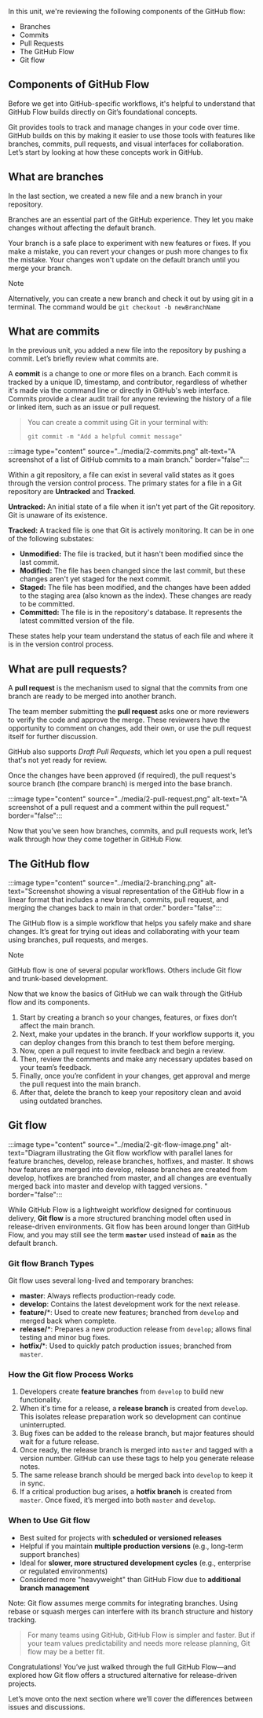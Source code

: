 In this unit, we're reviewing the following components of the GitHub flow:

- Branches
- Commits
- Pull Requests
- The GitHub Flow
- Git flow

## Components of GitHub Flow

Before we get into GitHub-specific workflows, it's helpful to understand that GitHub Flow builds directly on Git’s foundational concepts.

Git provides tools to track and manage changes in your code over time. GitHub builds on this by making it easier to use those tools with features like branches, commits, pull requests, and visual interfaces for collaboration. Let’s start by looking at how these concepts work in GitHub.

## What are branches

In the last section, we created a new file and a new branch in your repository.

Branches are an essential part of the GitHub experience. They let you make changes without affecting the default branch.

Your branch is a safe place to experiment with new features or fixes. If you make a mistake, you can revert your changes or push more changes to fix the mistake. Your changes won't update on the default branch until you merge your branch.

> [!NOTE]
> Alternatively, you can create a new branch and check it out by using git in a terminal. The command would be
> `git checkout -b newBranchName`

## What are commits

In the previous unit, you added a new file into the repository by pushing a commit. Let’s briefly review what commits are.

A **commit** is a change to one or more files on a branch. Each commit is tracked by a unique ID, timestamp, and contributor, regardless of whether it's made via the command line or directly in GitHub's web interface. Commits provide a clear audit trail for anyone reviewing the history of a file or linked item, such as an issue or pull request.

> You can create a commit using Git in your terminal with:
> ```
> git commit -m "Add a helpful commit message"
> ```

:::image type="content" source="../media/2-commits.png" alt-text="A screenshot of a list of GitHub commits to a main branch." border="false":::

Within a git repository, a file can exist in several valid states as it goes through the version control process. The primary states for a file in a Git repository are **Untracked** and **Tracked**.

**Untracked:** An initial state of a file when it isn't yet part of the Git repository. Git is unaware of its existence.

**Tracked:** A tracked file is one that Git is actively monitoring. It can be in one of the following substates:

- **Unmodified:** The file is tracked, but it hasn't been modified since the last commit.
- **Modified:** The file has been changed since the last commit, but these changes aren't yet staged for the next commit.
- **Staged:** The file has been modified, and the changes have been added to the staging area (also known as the index). These changes are ready to be committed.
- **Committed:** The file is in the repository's database. It represents the latest committed version of the file.

These states help your team understand the status of each file and where it is in the version control process.

## What are pull requests?

A **pull request** is the mechanism used to signal that the commits from one branch are ready to be merged into another branch.

The team member submitting the **pull request** asks one or more reviewers to verify the code and approve the merge. These reviewers have the opportunity to comment on changes, add their own, or use the pull request itself for further discussion.

GitHub also supports _Draft Pull Requests_, which let you open a pull request that's not yet ready for review.

Once the changes have been approved (if required), the pull request's source branch (the compare branch) is merged into the base branch.

:::image type="content" source="../media/2-pull-request.png" alt-text="A screenshot of a pull request and a comment within the pull request." border="false":::

Now that you’ve seen how branches, commits, and pull requests work, let’s walk through how they come together in GitHub Flow.

## The GitHub flow

:::image type="content" source="../media/2-branching.png" alt-text="Screenshot showing a visual representation of the GitHub flow in a linear format that includes a new branch, commits, pull request, and merging the changes back to main in that order." border="false":::

The GitHub flow is a simple workflow that helps you safely make and share changes. It’s great for trying out ideas and collaborating with your team using branches, pull requests, and merges.

> [!NOTE]
> GitHub flow is one of several popular workflows. Others include Git flow and trunk-based development.

Now that we know the basics of GitHub we can walk through the GitHub flow and its components.

1. Start by creating a branch so your changes, features, or fixes don’t affect the main branch.
2. Next, make your updates in the branch. If your workflow supports it, you can deploy changes from this branch to test them before merging.
3. Now, open a pull request to invite feedback and begin a review.
4. Then, review the comments and make any necessary updates based on your team’s feedback.
5. Finally, once you’re confident in your changes, get approval and merge the pull request into the main branch.
6. After that, delete the branch to keep your repository clean and avoid using outdated branches.

## Git flow

:::image type="content" source="../media/2-git-flow-image.png" alt-text="Diagram illustrating the Git flow workflow with parallel lanes for feature branches, develop, release branches, hotfixes, and master. It shows how features are merged into develop, release branches are created from develop, hotfixes are branched from master, and all changes are eventually merged back into master and develop with tagged versions.
" border="false":::

While GitHub Flow is a lightweight workflow designed for continuous delivery, **Git flow** is a more structured branching model often used in release-driven environments. Git flow has been around longer than GitHub Flow, and you may still see the term **`master`** used instead of **`main`** as the default branch.

### Git flow Branch Types

Git flow uses several long-lived and temporary branches:

- **master**: Always reflects production-ready code.
- **develop**: Contains the latest development work for the next release.
- **feature/***: Used to create new features; branched from `develop` and merged back when complete.
- **release/***: Prepares a new production release from `develop`; allows final testing and minor bug fixes.
- **hotfix/***: Used to quickly patch production issues; branched from `master`.

### How the Git flow Process Works

1. Developers create **feature branches** from `develop` to build new functionality.
2. When it's time for a release, a **release branch** is created from `develop`. This isolates release preparation work so development can continue uninterrupted.
3. Bug fixes can be added to the release branch, but major features should wait for a future release.
4. Once ready, the release branch is merged into `master` and tagged with a version number. GitHub can use these tags to help you generate release notes.
5. The same release branch should be merged back into `develop` to keep it in sync.
6. If a critical production bug arises, a **hotfix branch** is created from `master`. Once fixed, it’s merged into both `master` and `develop`.

### When to Use Git flow

- Best suited for projects with **scheduled or versioned releases**
- Helpful if you maintain **multiple production versions** (e.g., long-term support branches)
- Ideal for **slower, more structured development cycles** (e.g., enterprise or regulated environments)
- Considered more "heavyweight" than GitHub Flow due to **additional branch management**

Note: Git flow assumes merge commits for integrating branches. Using rebase or squash merges can interfere with its branch structure and history tracking.

> For many teams using GitHub, GitHub Flow is simpler and faster. But if your team values predictability and needs more release planning, Git flow may be a better fit.

Congratulations! You’ve just walked through the full GitHub Flow—and explored how Git flow offers a structured alternative for release-driven projects.

Let’s move onto the next section where we’ll cover the differences between issues and discussions.


